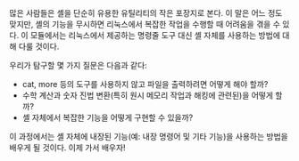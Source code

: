 많은 사람들은 셸을 단순히 유용한 유틸리티의 작은 포장지로 본다. 이 말은 어느 정도 맞지만, 셸의 기능을 무시하면 리눅스에서 복잡한 작업을 수행할 때 어려움을 겪을 수 있다. 이 모듈에서는 리눅스에서 제공하는 명령줄 도구 대신 셸 자체를 사용하는 방법에 대해 다룰 것이다.

우리가 탐구할 몇 가지 질문은 다음과 같다:

 - cat, more 등의 도구를 사용하지 않고 파일을 출력하려면 어떻게 해야 할까?
 - 수학 계산과 숫자 진법 변환(특히 원시 메모리 작업과 해킹에 관련된)을 어떻게 할까?
 - 셸 자체에서 복잡한 기능을 어떻게 구현할 수 있을까?

이 과정에서는 셸 자체에 내장된 기능(예: 내장 명령어 및 기타 기능)을 사용하는 방법을 배우게 될 것이다. 이제 가서 배우자!
